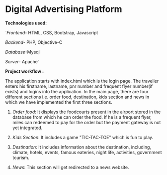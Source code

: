 # Digital Advertising Platform

**Technologies used:**

`_Frontend_- HTML, CSS, Bootstrap, Javascript

_Backend_- PHP, Objective-C

_Database_-Mysql

_Server_- Apache`

**Project workflow :**

The application starts with index.html which is the login page. The traveller enters his firstname, lastname, pnr number
and frequent flyer number(if exists) and logins into the application.
In the main page, there are four different sections i.e. order food, destination, kids section and news in which we have
implemented the first three sections.

1. _Order food_: It displays the foodcourts present in the airport stored in the database from which he can order the food.
               If he is a frequent flyer, miles can redeemed to pay for the order but the payment gateway is not yet integrated.

2. _Kids Section_: It includes a game "TIC-TAC-TOE" which is fun to play.

3. _Destination_: It includes information about the destination, including,  climate, hotels, events, famous eateries,
                night life, activities, government tourism.
4. _News_: This section will get redirected to a news website.
